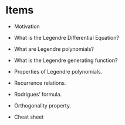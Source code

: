 # Items

- Motivation

- What is the Legendre Differential Equation?
- What are Legendre polynomials?
- What is the Legendre generating function?
- Properties of Legendre polynomials.
- Recurrence relations.
- Rodrigues’ formula.
- Orthogonality property.

- Cheat sheet
